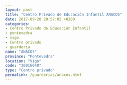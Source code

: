 ```yaml
---
layout: post
title: "Centro Privado de Educación Infantil ANACOS"
date: 2017-09-20 20:57:05 +0200
categories:
- Centro Privado de Educación Infantil
- pontevedra
- vigo
- Centro privado
- guarderia
name: "ANACOS"
province: "Pontevedra"
location: "Vigo"
code: "36016048"
type: "Centro privado"
permalink: /guarderias/anacos.html
---
```


